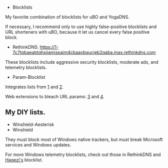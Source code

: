 * Blocklists

My favorite combination of blocklists for uBO and YogaDNS.

If necessary, I recommend only to use highly false-positive blocklists and URL shorteners with uBO, because it let us cancel every false positive block.

* RethinkDNS: https://1-7c7tqbaeabtqhsijamiseaim4cbaavbqucjeb2qaba.max.rethinkdns.com

These blocklists include aggressive security blocklists, moderate ads, and telemetry blocklists.

* Param-Blocklist

Integrates lists from [1](https://github.com/kong0107/search-params-remover) and [2](https://github.com/mpchadwick/tracking-query-params-registry).

Web extensions to bleach URL params: [3](https://chromewebstore.google.com/detail/clearurls/lckanjgmijmafbedllaakclkaicjfmnk) and [4](https://chromewebstore.google.com/detail/search-params-remover/gfmcbkcihnobpalkdakmmecajahgnnol).
## My DIY lists.
* Winshield-Aesterisk
* Winshield

They must block most of Windows native trackers, but must break Microsoft services and Windows updates.

For more Windows telemetry blocklists, check out those in RethinkDNS and [Hagezi's](https://raw.githubusercontent.com/hagezi/dns-blocklists/main/domains/native.winoffice.txt) blocklist.
